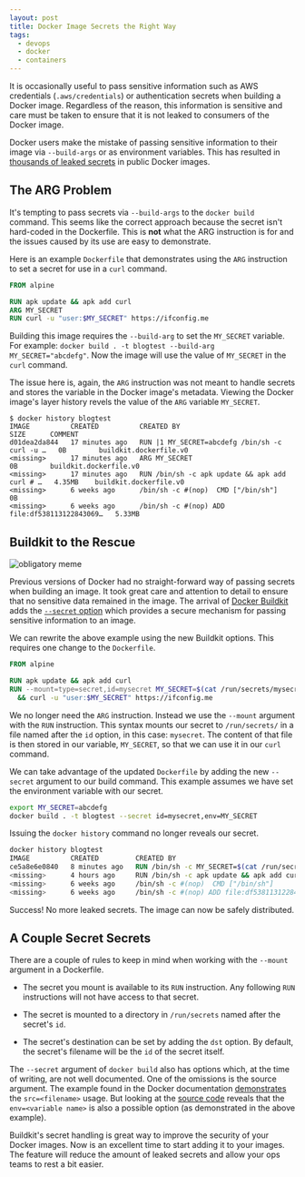 ```yaml
---
layout: post
title: Docker Image Secrets the Right Way
tags:
  - devops
  - docker
  - containers
---
```

It is occasionally useful to pass sensitive information such as AWS credentials
(`.aws/credentials`) or authentication secrets when building a Docker image.
Regardless of the reason, this information is sensitive and care must be taken
to ensure that it is not leaked to consumers of the Docker image.

Docker users make the mistake of passing sensitive information to their
image via `--build-args` or as environment variables.  This has resulted in
[thousands of leaked secrets](https://redhuntlabs.com/blog/scanning-millions-of-publicly-exposed-docker-containers-thousands-of-secrets-leaked.html)
in public Docker images.

## The ARG Problem

It's tempting to pass secrets via `--build-args` to the `docker build` command. This
seems like the correct approach because the secret isn't hard-coded in the Dockerfile.
This is **not** what the ARG instruction is for and the issues caused by its use
are easy to demonstrate.

Here is an example `Dockerfile` that demonstrates using the `ARG` instruction
to set a secret for use in a `curl` command.

```dockerfile
FROM alpine

RUN apk update && apk add curl
ARG MY_SECRET
RUN curl -u "user:$MY_SECRET" https://ifconfig.me
```

Building this image requires the `--build-arg` to set the `MY_SECRET` variable. For
example: `docker build . -t blogtest --build-arg MY_SECRET="abcdefg"`.  Now the
image will use the value of `MY_SECRET` in the `curl` command.

The issue here is, again, the `ARG` instruction was not meant to handle secrets and
stores the variable in the Docker image's metadata. Viewing the Docker image's layer
history revels the value of the `ARG` variable `MY_SECRET`.

```shell
$ docker history blogtest
IMAGE          CREATED          CREATED BY                                      SIZE      COMMENT
d01dea2da844   17 minutes ago   RUN |1 MY_SECRET=abcdefg /bin/sh -c curl -u …   0B        buildkit.dockerfile.v0
<missing>      17 minutes ago   ARG MY_SECRET                                   0B        buildkit.dockerfile.v0
<missing>      17 minutes ago   RUN /bin/sh -c apk update && apk add curl # …   4.35MB    buildkit.dockerfile.v0
<missing>      6 weeks ago      /bin/sh -c #(nop)  CMD ["/bin/sh"]              0B        
<missing>      6 weeks ago      /bin/sh -c #(nop) ADD file:df538113122843069…   5.33MB 
```

## Buildkit to the Rescue

![obligatory meme](https://i.imgflip.com/60mf8u.jpg)

Previous versions of Docker had no straight-forward way of passing secrets when
building an image. It took great care and attention to detail to ensure that no
sensitive data remained in the image. The arrival of
[Docker Buildkit](https://blog.mobyproject.org/introducing-buildkit-17e056cc5317)
adds the [`--secret` option](https://docs.docker.com/develop/develop-images/build_enhancements/#new-docker-build-secret-information)
which provides a secure mechanism for passing sensitive information to an image.

We can rewrite the above example using the new Buildkit options.  This requires one
change to the `Dockerfile`.

```dockerfile
FROM alpine

RUN apk update && apk add curl
RUN --mount=type=secret,id=mysecret MY_SECRET=$(cat /run/secrets/mysecret ) \
  && curl -u "user:$MY_SECRET" https://ifconfig.me
```

We no longer need the `ARG` instruction.  Instead we use the `--mount` argument
with the `RUN` instruction.  This syntax mounts our secret to `/run/secrets/` in
a file named after the `id` option, in this case: `mysecret`. The content of that
file is then stored in our variable, `MY_SECRET`, so that we can use it in our `curl`
command.

We can take advantage of the updated `Dockerfile` by adding the new `--secret`
argument to our build command.  This example assumes we have set the environment
variable with our secret.

```bash
export MY_SECRET=abcdefg
docker build . -t blogtest --secret id=mysecret,env=MY_SECRET
```

Issuing the `docker history` command no longer reveals our secret.

```dockerfile
docker history blogtest
IMAGE          CREATED         CREATED BY                                      SIZE      COMMENT
ce5a8e6e0840   8 minutes ago   RUN /bin/sh -c MY_SECRET=$(cat /run/secrets/…   0B        buildkit.dockerfile.v0
<missing>      4 hours ago     RUN /bin/sh -c apk update && apk add curl # …   4.35MB    buildkit.dockerfile.v0
<missing>      6 weeks ago     /bin/sh -c #(nop)  CMD ["/bin/sh"]              0B        
<missing>      6 weeks ago     /bin/sh -c #(nop) ADD file:df538113122843069…   5.33MB
```

Success! No more leaked secrets. The image can now be safely distributed.

## A Couple Secret Secrets

There are a couple of rules to keep in mind when working with the `--mount` argument
in a Dockerfile.

- The secret you mount is available to its `RUN` instruction. Any following
`RUN` instructions will not have access to that secret.

- The secret is mounted to a directory in `/run/secrets` named after the
secret's `id`.

- The secret's destination can be set by adding the `dst` option. By default, the
secret's filename will be the `id` of the secret itself.

The `--secret` argument of `docker build` also has options which, at the time of
writing, are not well documented. One of the omissions is the source argument.
The example found in the Docker documentation [demonstrates](https://docs.docker.com/develop/develop-images/build_enhancements/#new-docker-build-secret-information)
the `src=<filename>` usage. But looking at the [source code](https://github.com/moby/buildkit/blob/4e69662758446c7dc0e6de2bc1f7973d03bacbed/cmd/buildctl/build/secret.go#L49)
reveals that the `env=<variable name>` is also a possible option (as demonstrated
in the above example).

Buildkit's secret handling is great way to improve the security of your Docker images.
Now is an excellent time to start adding it to your images. The feature will
reduce the amount of leaked secrets and allow your ops teams to rest a bit easier.

